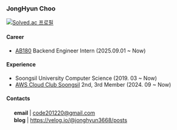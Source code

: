 ### JongHyun Choo

[![Solved.ac
프로필](http://mazassumnida.wtf/api/v2/generate_badge?boj=jonghyun97)](https://solved.ac/jonghyun97)

#### Career

* [AB180](https://www.ab180.co/) Backend Engineer Intern (2025.09.01 ~ Now)<br />


#### Experience
* Soongsil University Computer Science (2019. 03 ~ Now)
* [AWS Cloud Club Soongsil](https://awscloudclubs.kr/) 2nd, 3rd Member (2024. 09 ~ Now)

#### Contacts

<img src="https://abs-0.twimg.com/emoji/v2/svg/1f4e9.svg" width="16" /> <b>email</b> | code201220@gmail.com
<br />
<img src="https://abs-0.twimg.com/emoji/v2/svg/1f4d2.svg" width="16" /> <b>blog</b> | <a href="https://velog.io/@jonghyun3668/posts"  target="_blank" >https://velog.io/@jonghyun3668/posts</a>
<br />
